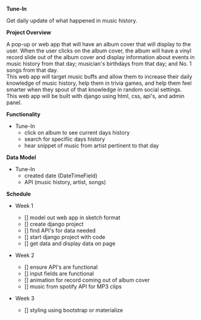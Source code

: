**Tune-In**

Get daily update of what happened in music history.

**Project Overview**

A pop-up or web app that will have an album cover that will display to the user.  When the user clicks on the album cover, the album will have a vinyl record slide out of the album cover and display information about events in music history from that day; musician's birthdays from that day; and No. 1 songs from that day.  
This web app will target music buffs and allow them to increase their daily knowledge of music history, help them in trivia games, and help them feel smarter when they spout of that knowledge in random social settings.  
This web app will be built with django using html, css, api's, and admin panel.   

**Functionality**

- Tune-In
    - click on album to see current days history 
    - search for specifiic days history
    - hear snippet of music from artist pertinent to that day 

**Data Model**

- Tune-In
  - created date (DateTimeField)
  - API (music history, artist, songs)

**Schedule**

- Week 1
    - [] model out web app in sketch format
    - [] create django project
    - [] find API's for data needed
    - [] start django project with code
    - [] get data and display data on page
  

- Week 2
    - [] ensure API's are functional
    - [] input fields are functional
    - [] animation for record coming out of album cover
    - [] music from spotify API for MP3 clips 

- Week 3
    - [] styling using bootstrap or materialize
